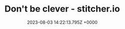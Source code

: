 ---
title: "Don't be clever - stitcher.io"
link: "https://stitcher.io/blog/dont-be-clever"
date: "2023-08-03 14:22:13.795Z +0000"
description: "The story of the CRUDController"
category: "articles"
---